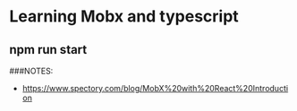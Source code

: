 # Learning Mobx and typescript

## npm run start


###NOTES:

- https://www.spectory.com/blog/MobX%20with%20React%20Introduction